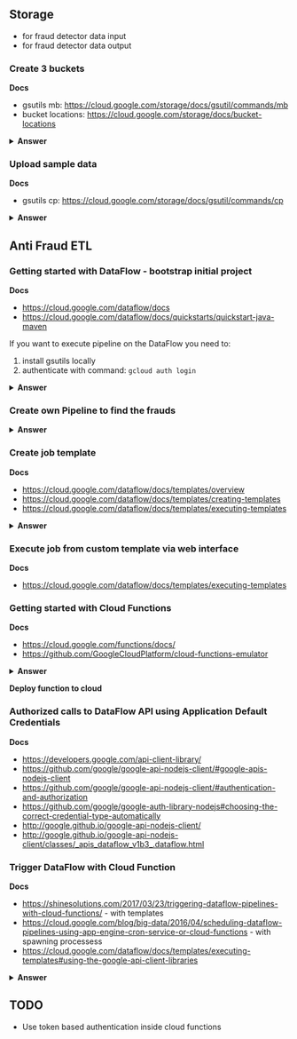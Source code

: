 ## Storage 
 - for fraud detector data input
 - for fraud detector data output

### Create 3 buckets

**Docs**
- gsutils mb: https://cloud.google.com/storage/docs/gsutil/commands/mb 
- bucket locations: https://cloud.google.com/storage/docs/bucket-locations

<details><summary><b>Answer</b></summary>
<pre><code>gsutil mb -c regional -l europe-west3 gs://gft-academy-fraud-detector-input/
gsutil mb -c regional -l europe-west3 gs://gft-academy-fraud-detector-output/
</code></pre>
</details>


### Upload sample data

**Docs**
- gsutils cp: https://cloud.google.com/storage/docs/gsutil/commands/cp

<details><summary><b>Answer</b></summary>
<pre><code>gsutil cp gs://gft-academy-fraud-detector-public-data/trades-small.csv gs://gft-academy-fraud-detector-input/
</code></pre>
</details>

## Anti Fraud ETL

### Getting started with DataFlow - bootstrap initial project

**Docs**
- https://cloud.google.com/dataflow/docs
- https://cloud.google.com/dataflow/docs/quickstarts/quickstart-java-maven

If you want to execute pipeline on the DataFlow you need to:
 1. install gsutils locally
 2. authenticate with command: ```gcloud auth login```

<details><summary><b>Answer</b></summary>
<pre><code> cd ~
mvn archetype:generate \
      -DarchetypeArtifactId=google-cloud-dataflow-java-archetypes-examples \
      -DarchetypeGroupId=com.google.cloud.dataflow \
      -DarchetypeVersion=2.4.0 \
      -DgroupId=com.gft.academy \
      -DartifactId=gcp-anti-fraud-detector \
      -Dversion="0.1" \
      -DinteractiveMode=false \
      -Dpackage=com.gft.academy</code></pre>

**Run locally**
<pre><code>mvn clean compile exec:java \
      -Dexec.mainClass=com.gft.academy.WordCount \
      -Dexec.args="--output=./target/wordcount/ \
      --inputFile=gs://gft-academy-fraud-detector-public-data/kinglear.txt"
</code></pre>

**Run on the DataFlow**
<pre><code>mvn clean compile exec:java \
      -Dexec.mainClass=com.gft.academy.WordCount \
      -Dexec.args="--project=gft-swat-team \
      --inputFile=gs://gft-academy-fraud-detector-public-data/trades-small.csv \
      --output=gs://gft-academy-fraud-detector-output/wordcount \
      --stagingLocation=gs://gft-academy-fraud-detector-output/wordcount-staging \
      --runner=DataflowRunner"
</code></pre>
</details>

### Create own Pipeline to find the frauds ###

<details><summary><b>Answer</b></summary>
<ul>
 <li>Source repository: https://github.com/gft-academy-pl/gcp-anti-fraud-detector-data-dataflow</li>
 <li>Implementation: https://github.com/gft-academy-pl/gcp-anti-fraud-detector-dataflow/blob/master/src/main/java/com/gft/academy/FraudDetector.java</li>
 <li>Test: https://github.com/gft-academy-pl/gcp-anti-fraud-detector-dataflow/blob/master/src/test/java/com/gft/academy/FraudDetectorTest.java</li>
</ul>
 
**Run locally**
<pre><code>mvn clean compile exec:java \
       -Dexec.mainClass=com.gft.academy.FraudDetector \
       -Dexec.args="--output=./target/frauds/ \
       --inputFile=gs://gft-academy-fraud-detector-public-data/trades-small.csv"
</code></pre>
 
**Run on the DataFlow**
<pre><code>mvn clean compile exec:java \
      -Dexec.mainClass=com.gft.academy.FraudDetector \
      -Dexec.args="--project=gft-swat-team \
      --inputFile=gs://gft-academy-fraud-detector-public-data/trades-small.csv \
      --output=gs://gft-academy-fraud-detector-output/frauds \
      --stagingLocation=gs://gft-academy-fraud-detector-output/frauds-staging --runner=DataflowRunner"
</code></pre>
</details>

### Create job template ###

**Docs**
- https://cloud.google.com/dataflow/docs/templates/overview
- https://cloud.google.com/dataflow/docs/templates/creating-templates
- https://cloud.google.com/dataflow/docs/templates/executing-templates

<details><summary><b>Answer</b></summary>
<pre><code>mvn clean compile exec:java \
       -Dexec.mainClass=com.gft.academy.FraudDetector \
       -Dexec.args="--project=gft-swat-team \
       --templateLocation=gs://gft-academy-fraud-detector-output/templates/fraud-detector \
       --runner=DataflowRunner"
</code></pre>
</details>

### Execute job from custom template via web interface

**Docs**
- https://cloud.google.com/dataflow/docs/templates/executing-templates

### Getting started with Cloud Functions

**Docs**
- https://cloud.google.com/functions/docs/
- https://github.com/GoogleCloudPlatform/cloud-functions-emulator

<details><summary><b>Answer</b></summary>

**Create sample function**
<pre><code>
cd ~
mkdir -p gcp-anti-fraud-detector-cloud-functions/sampleFn
cd gcp-anti-fraud-detector-cloud-functions/sampleFn
touch index.js
echo 'exports.helloWorld = (req, res) => res.send("Hello, World!");' > index.js
</code></pre>
 
**Install emulator globally**
<pre><code>sudo npm install -g @google-cloud/functions-emulator</code></pre>

**Run emulator and specify working projectId**
<pre><code>sudo functions start</code></pre>

**Deploy sample function**
<pre><code>functions deploy sampleFn --trigger-http</code></pre>

**Call sample function**
<pre><code>functions call sampleFn</code></pre>

**Observe logs**
<pre><code>functions logs read</code></pre>
</details>

**Deploy function to cloud**

### Authorized calls to DataFlow API using Application Default Credentials

**Docs**
- https://developers.google.com/api-client-library/
- https://github.com/google/google-api-nodejs-client/#google-apis-nodejs-client
- https://github.com/google/google-api-nodejs-client/#authentication-and-authorization
- https://github.com/google/google-auth-library-nodejs#choosing-the-correct-credential-type-automatically
- http://google.github.io/google-api-nodejs-client/
- http://google.github.io/google-api-nodejs-client/classes/_apis_dataflow_v1b3_.dataflow.html


### Trigger DataFlow with Cloud Function

**Docs**
- https://shinesolutions.com/2017/03/23/triggering-dataflow-pipelines-with-cloud-functions/ - with templates
- https://cloud.google.com/blog/big-data/2016/04/scheduling-dataflow-pipelines-using-app-engine-cron-service-or-cloud-functions - with spawning processess
- https://cloud.google.com/dataflow/docs/templates/executing-templates#using-the-google-api-client-libraries

<details><summary><b>Answer</b></summary>
<ul>
 <li>Source repository: https://github.com/gft-academy-pl/gcp-anti-fraud-detector-cloud-functions</li>
 <li>Implementation: https://github.com/gft-academy-pl/gcp-anti-fraud-detector-cloud-functions/blob/master/inputDataTrigger/index.js</li>
 <li>Test: https://github.com/gft-academy-pl/gcp-anti-fraud-detector-cloud-functions/blob/master/inputDataTrigger/index.test.js</li>
</ul>
 
 **Deploy, run, observe function logs via simulator**
<pre><code>sudo functions logs clear && functions deploy inputDataTriggerFn --trigger-bucket=gft-academy-fraud-dete
ctor-input && functions call inputDataTriggerFn && functions logs read</code></pre></code></pre>

 
**Deploy to GCP**
<pre><code>TBD</code></pre></details>

## TODO
- Use token based authentication inside cloud functions
